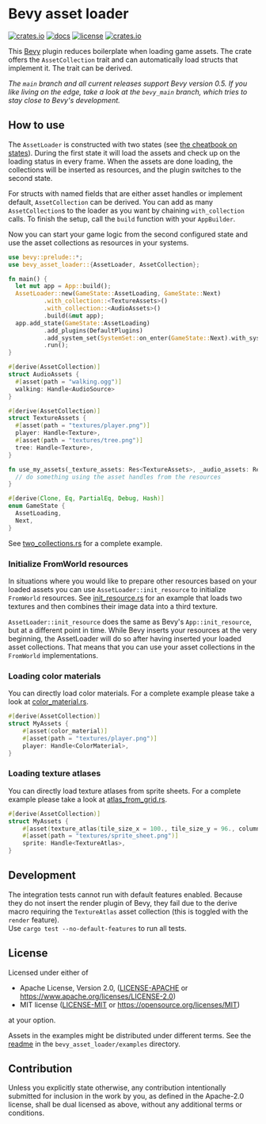 # Bevy asset loader

[![crates.io](https://img.shields.io/crates/v/bevy_asset_loader.svg)](https://crates.io/crates/bevy_asset_loader)
[![docs](https://docs.rs/bevy_asset_loader/badge.svg)](https://docs.rs/bevy_asset_loader)
[![license](https://img.shields.io/crates/l/bevy_asset_loader)](https://github.com/NiklasEi/bevy_asset_loader/blob/main/LICENSE.md)
[![crates.io](https://img.shields.io/crates/d/bevy_asset_loader.svg)](https://crates.io/crates/bevy_asset_loader)

This [Bevy][bevy] plugin reduces boilerplate when loading game assets. The crate offers the `AssetCollection` trait and can automatically load structs that implement it. The trait can be derived.

*The `main` branch and all current releases support Bevy version 0.5. If you like living on the edge, take a look at the `bevy_main` branch, which tries to stay close to Bevy's development.*

## How to use

The `AssetLoader` is constructed with two states (see [the cheatbook on states][cheatbook-states]). During the first state it will load the assets and check up on the loading status in every frame. When the assets are done loading, the collections will be inserted as resources, and the plugin switches to the second state.

For structs with named fields that are either asset handles or implement default, `AssetCollection` can be derived. You can add as many `AssetCollection`s to the loader as you want by chaining `with_collection` calls. To finish the setup, call the `build` function with your `AppBuilder`.

Now you can start your game logic from the second configured state and use the asset collections as resources in your systems.

```rust
use bevy::prelude::*;
use bevy_asset_loader::{AssetLoader, AssetCollection};

fn main() {
  let mut app = App::build();
  AssetLoader::new(GameState::AssetLoading, GameState::Next)
          .with_collection::<TextureAssets>()
          .with_collection::<AudioAssets>()
          .build(&mut app);
  app.add_state(GameState::AssetLoading)
          .add_plugins(DefaultPlugins)
          .add_system_set(SystemSet::on_enter(GameState::Next).with_system(use_my_assets.system()))
          .run();
}

#[derive(AssetCollection)]
struct AudioAssets {
  #[asset(path = "walking.ogg")]
  walking: Handle<AudioSource>
}

#[derive(AssetCollection)]
struct TextureAssets {
  #[asset(path = "textures/player.png")]
  player: Handle<Texture>,
  #[asset(path = "textures/tree.png")]
  tree: Handle<Texture>,
}

fn use_my_assets(_texture_assets: Res<TextureAssets>, _audio_assets: Res<AudioAssets>) {
  // do something using the asset handles from the resources
}

#[derive(Clone, Eq, PartialEq, Debug, Hash)]
enum GameState {
  AssetLoading,
  Next,
}
```

See [two_collections.rs](/bevy_asset_loader/examples/two_collections.rs) for a complete example.

### Initialize FromWorld resources

In situations where you would like to prepare other resources based on your loaded assets you can use `AssetLoader::init_resource` to initialize `FromWorld` resources. See [init_resource.rs](/bevy_asset_loader/examples/init_resource.rs) for an example that loads two textures and then combines their image data into a third texture.

`AssetLoader::init_resource` does the same as Bevy's `App::init_resource`, but at a different point in time. While Bevy inserts your resources at the very beginning, the AssetLoader will do so after having inserted your loaded asset collections. That means that you can use your asset collections in the `FromWorld` implementations.

### Loading color materials

You can directly load color materials. For a complete example please take a look at [color_material.rs](/bevy_asset_loader/examples/color_material.rs).
```rust
#[derive(AssetCollection)]
struct MyAssets {
    #[asset(color_material)]
    #[asset(path = "textures/player.png")]
    player: Handle<ColorMaterial>,
}
```

### Loading texture atlases

You can directly load texture atlases from sprite sheets. For a complete example please take a look at [atlas_from_grid.rs](/bevy_asset_loader/examples/atlas_from_grid.rs).
```rust
#[derive(AssetCollection)]
struct MyAssets {
    #[asset(texture_atlas(tile_size_x = 100., tile_size_y = 96., columns = 8, rows = 1, padding_x = 12., padding_y = 12.))]
    #[asset(path = "textures/sprite_sheet.png")]
    sprite: Handle<TextureAtlas>,
}
```

## Development

The integration tests cannot run with default features enabled. Because they do not insert the render plugin of Bevy, they fail due to the derive macro requiring the `TextureAtlas` asset collection (this is toggled with the `render` feature).  
Use `cargo test --no-default-features` to run all tests.

## License

Licensed under either of

* Apache License, Version 2.0, ([LICENSE-APACHE](LICENSE-APACHE) or https://www.apache.org/licenses/LICENSE-2.0)
* MIT license ([LICENSE-MIT](LICENSE-MIT) or https://opensource.org/licenses/MIT)

at your option.

Assets in the examples might be distributed under different terms. See the [readme](bevy_asset_loader/examples/README.md#credits) in the `bevy_asset_loader/examples` directory.

## Contribution

Unless you explicitly state otherwise, any contribution intentionally submitted
for inclusion in the work by you, as defined in the Apache-2.0 license, shall be dual licensed as above, without any
additional terms or conditions.

[bevy]: https://bevyengine.org/
[cheatbook-states]: https://bevy-cheatbook.github.io/programming/states.html
